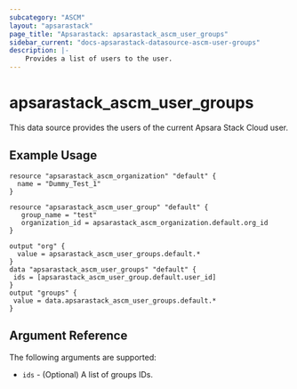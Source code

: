 ```yaml
---
subcategory: "ASCM"
layout: "apsarastack"
page_title: "Apsarastack: apsarastack_ascm_user_groups"
sidebar_current: "docs-apsarastack-datasource-ascm-user-groups"
description: |-
    Provides a list of users to the user.
---
```


# apsarastack\_ascm_user_groups

This data source provides the users of the current Apsara Stack Cloud user.

## Example Usage

```
resource "apsarastack_ascm_organization" "default" {
  name = "Dummy_Test_1"
}

resource "apsarastack_ascm_user_group" "default" {
   group_name = "test"
   organization_id = apsarastack_ascm_organization.default.org_id
}

output "org" {
  value = apsarastack_ascm_user_groups.default.*
}
data "apsarastack_ascm_user_groups" "default" {
 ids = [apsarastack_ascm_user_group.default.user_id]
}
output "groups" {
 value = data.apsarastack_ascm_user_groups.default.*
}
```

## Argument Reference

The following arguments are supported:

* `ids` - (Optional) A list of groups IDs.
     
